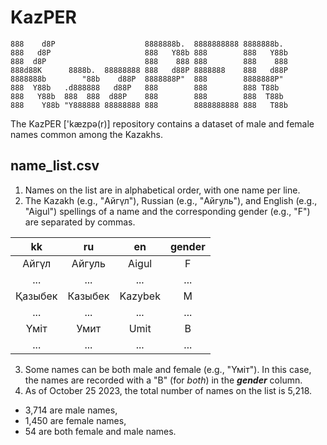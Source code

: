 # KazPER
```
888    d8P                    8888888b.  8888888888 8888888b.  
888   d8P                     888   Y88b 888        888   Y88b 
888  d8P                      888    888 888        888    888 
888d88K      8888b.  88888888 888   d88P 8888888    888   d88P 
8888888b        "88b    d88P  8888888P"  888        8888888P"  
888  Y88b   .d888888   d88P   888        888        888 T88b   
888   Y88b  888  888  d88P    888        888        888  T88b  
888    Y88b "Y888888 88888888 888        8888888888 888   T88b 
```                                                                                                          
The KazPER ['kæzpə(r)] repository contains a dataset of male and female names common among the Kazakhs.

## name_list.csv

1. Names on the list are in alphabetical order, with one name per line.
2. The Kazakh (e.g., "Айгүл"), Russian (e.g., "Айгуль"), and English (e.g., "Aigul") spellings of a name and the corresponding gender (e.g., "F") are separated by commas.

| kk  | ru | en | gender|
| :---: | :---: | :---: | :---: |
| Айгүл  | Айгуль | Aigul | F |
| ...  | ... | ... | ... |
| Қазыбек  | Казыбек | Kazybek | M |
| ...  | ... | ... | ... |
| Үміт  | Умит | Umit | B |
| ...  | ... | ... | ... |

3. Some names can be both male and female (e.g., "Үміт"). In this case, the names are recorded with a "B" (for *both*) in the ***gender*** column.
4. As of October 25 2023, the total number of names on the list is 5,218.
* 3,714 are male names,
* 1,450 are female names,
* 54 are both female and male names.
